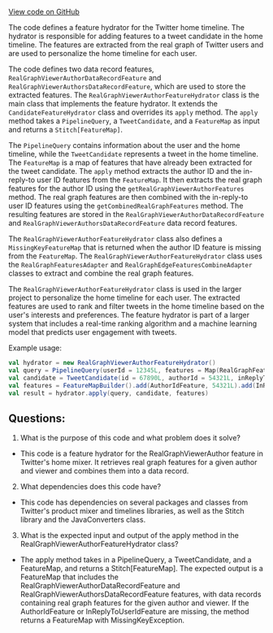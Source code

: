 [View code on GitHub](https://github.com/misbahsy/the-algorithm/home-mixer/server/src/main/scala/com/twitter/home_mixer/functional_component/feature_hydrator/RealGraphViewerAuthorFeatureHydrator.scala)

The code defines a feature hydrator for the Twitter home timeline. The hydrator is responsible for adding features to a tweet candidate in the home timeline. The features are extracted from the real graph of Twitter users and are used to personalize the home timeline for each user. 

The code defines two data record features, `RealGraphViewerAuthorDataRecordFeature` and `RealGraphViewerAuthorsDataRecordFeature`, which are used to store the extracted features. The `RealGraphViewerAuthorFeatureHydrator` class is the main class that implements the feature hydrator. It extends the `CandidateFeatureHydrator` class and overrides its `apply` method. The `apply` method takes a `PipelineQuery`, a `TweetCandidate`, and a `FeatureMap` as input and returns a `Stitch[FeatureMap]`. 

The `PipelineQuery` contains information about the user and the home timeline, while the `TweetCandidate` represents a tweet in the home timeline. The `FeatureMap` is a map of features that have already been extracted for the tweet candidate. The `apply` method extracts the author ID and the in-reply-to user ID features from the `FeatureMap`. It then extracts the real graph features for the author ID using the `getRealGraphViewerAuthorFeatures` method. The real graph features are then combined with the in-reply-to user ID features using the `getCombinedRealGraphFeatures` method. The resulting features are stored in the `RealGraphViewerAuthorDataRecordFeature` and `RealGraphViewerAuthorsDataRecordFeature` data record features. 

The `RealGraphViewerAuthorFeatureHydrator` class also defines a `MissingKeyFeatureMap` that is returned when the author ID feature is missing from the `FeatureMap`. The `RealGraphViewerAuthorFeatureHydrator` class uses the `RealGraphFeaturesAdapter` and `RealGraphEdgeFeaturesCombineAdapter` classes to extract and combine the real graph features. 

The `RealGraphViewerAuthorFeatureHydrator` class is used in the larger project to personalize the home timeline for each user. The extracted features are used to rank and filter tweets in the home timeline based on the user's interests and preferences. The feature hydrator is part of a larger system that includes a real-time ranking algorithm and a machine learning model that predicts user engagement with tweets. 

Example usage:

```scala
val hydrator = new RealGraphViewerAuthorFeatureHydrator()
val query = PipelineQuery(userId = 12345L, features = Map(RealGraphFeatures -> Some(realGraphFeatures)))
val candidate = TweetCandidate(id = 67890L, authorId = 54321L, inReplyToUserId = Some(98765L))
val features = FeatureMapBuilder().add(AuthorIdFeature, 54321L).add(InReplyToUserIdFeature, 98765L).build()
val result = hydrator.apply(query, candidate, features)
```
## Questions: 
 1. What is the purpose of this code and what problem does it solve? 
- This code is a feature hydrator for the RealGraphViewerAuthor feature in Twitter's home mixer. It retrieves real graph features for a given author and viewer and combines them into a data record.

2. What dependencies does this code have? 
- This code has dependencies on several packages and classes from Twitter's product mixer and timelines libraries, as well as the Stitch library and the JavaConverters class.

3. What is the expected input and output of the apply method in the RealGraphViewerAuthorFeatureHydrator class? 
- The apply method takes in a PipelineQuery, a TweetCandidate, and a FeatureMap, and returns a Stitch[FeatureMap]. The expected output is a FeatureMap that includes the RealGraphViewerAuthorDataRecordFeature and RealGraphViewerAuthorsDataRecordFeature features, with data records containing real graph features for the given author and viewer. If the AuthorIdFeature or InReplyToUserIdFeature are missing, the method returns a FeatureMap with MissingKeyException.